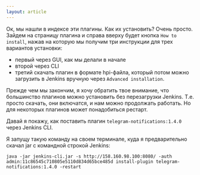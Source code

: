 ```yaml
---
layout: article
---
```

Ок, мы нашли в индексе эти плагины. Как их установить? Очень просто. Зайдем на страницу плагина и справа вверху будет кнопка `How to install`, нажав на которую мы получим три инструкции для трех вариантов установки:
-	первый через GUI, как мы делали в начале
-	второй через CLI
-	третий скачать плагин в формате hpi-файла, который потом можно загрузить в Jenkins вручную через `Advanced installation`.

Прежде чем мы закончим, я хочу обратить твое внимание, что большинство плагинов можно установить без перезагрузки Jenkins. Т.е. просто скачать, они включатся, и нам можно продолжать работать. Но для некоторых плагинов может понадобиться рестарт.

Давай я покажу, как поставить плагин `telegram-notifications:1.4.0` через Jenkins CLI.

Я запущу такую команду на своем терминале, куда я предварительно скачал jar с командной строкой Jenkins:
```
java -jar jenkins-cli.jar -s http://158.160.98.100:8080/ -auth admin:11c86545c710805e5110d834d65bce485d install-plugin telegram-notifications:1.4.0 -restart
```
